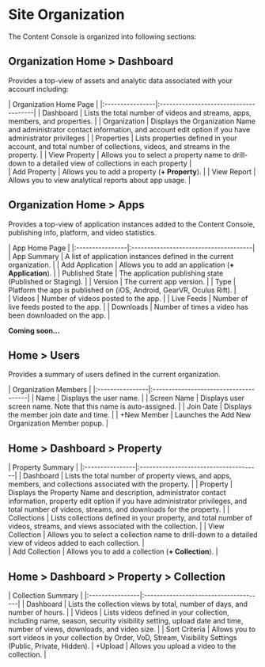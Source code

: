 # Site Organization

The Content Console is organized into following sections:

## Organization Home > Dashboard

Provides a top-view of assets and analytic data associated with your account including:

| Organization Home Page                                               |
|:----------------|:--------------------------------------|
| Dashboard     | Lists the total number of videos and streams, apps, members, and properties.   |
| Organization      | Displays the Organization Name and administrator contact information, and account edit option if you have administrator privileges    |
| Properties         | Lists properties defined in your account, and total number of collections, videos, and streams in the property.   |
| View Property     | Allows you to select a property name to drill-down to a detailed view of collections in each property |    
| Add Property      | Allows you to add a property (**+ Property**).  |
| View Report      | Allows you to view analytical reports about app usage. |


## Organization Home > Apps

Provides a top-view of application instances added to the Content Console, publishing info, platform, and video statistics.

| App Home Page                                               |
|:----------------|:--------------------------------------|
| App Summary     | A list of application instances defined in the current organization.   |
| Add Application      | Allows you to add an application (**+ Application**).  |
| Published State      | The application publishing state (Published or Staging).     |
| Version         | The current app version.   |
| Type     | Platform the app is published on (iOS, Android, GearVR, Oculus Rift). |    
| Videos      | Number of videos posted to the app.  |
| Live Feeds      | Number of live feeds posted to the app. |
| Downloads     | Number of times a video has been downloaded on the app. |

**Coming soon...**

<!--
| Profile                                               |
|:----------------|:--------------------------------------|
| Organization ID    |  |
| Application ID     |  |
| Bundle ID          |  |
| Scheme             |  |
| Description        |  |
| Type               |  |
| Current Version    | Current app version. |
| Store URL          | URL of the app store the video is published in. |
| Analytics ID       |  |
| Published ID       | A Yes/No toggle that indicates whether the app has been published to the specified Store URL. |


| Assets                                               |
|:----------------|:--------------------------------------|
| Coming soon     |  |


| Token                                               |
|:----------------|:--------------------------------------|
| Coming soon     |  |
-->

## Home > Users

Provides a summary of users defined in the current organization.

| Organization Members                                           |
|:----------------|:--------------------------------------|
| Name    | Displays the user name.  |
| Screen Name         | Displays user screen name. Note that this name is auto-assigned.   |
| Join Date   | Displays the member join date and time. |
| +New Member    | Launches the Add New Organization Member popup. |

## Home > Dashboard > Property

| Property Summary                                           |
|:----------------|:--------------------------------------|
| Dashboard    | Lists the total number of property views, and apps, members, and collections associated with the property. |
| Property      | Displays the Property Name and description, administrator contact information, property edit option if you have administrator privileges, and total number of videos, streams, and downloads for the property.    |
| Collections         | Lists collections defined in your property, and total number of videos, streams, and views associated with the collection.    |
| View Collection     | Allows you to select a collection name to drill-down to a detailed view of videos added to each collection. |    
| Add Collection      | Allows you to add a collection (**+ Collection**).  |

## Home > Dashboard > Property > Collection

| Collection Summary                                           |
|:----------------|:--------------------------------------|
| Dashboard    | Lists the collection views by total, number of days, and number of hours.  |
| Videos         | Lists videos defined in your collection, including name, season, security visibility setting, upload date and time, number of views, downloads, and video size.   |
| Sort Criteria    | Allows you to sort videos in your collection by Order, VoD, Stream, Visibility Settings (Public, Private, Hidden).
| +Upload    | Allows you upload a video to the collection. |
